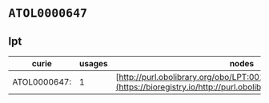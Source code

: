 # `ATOL0000647`

## lpt

| curie                    |   usages | nodes                                                                                                           |
|--------------------------|----------|-----------------------------------------------------------------------------------------------------------------|
| ATOL0000647:<new dbxref> |        1 | [http://purl.obolibrary.org/obo/LPT:0010315](https://bioregistry.io/http://purl.obolibrary.org/obo/LPT:0010315) |
